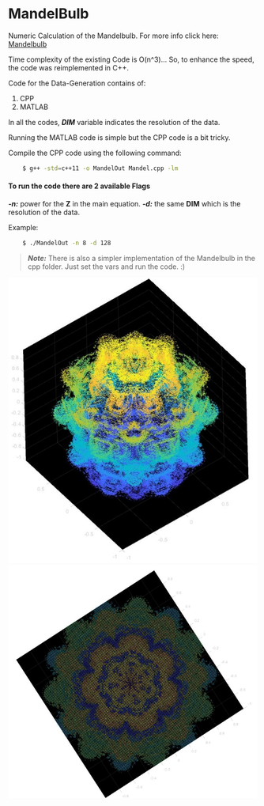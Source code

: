 # MandelBulb

Numeric Calculation of the Mandelbulb.
For more info click here: [Mandelbulb](https://en.wikipedia.org/wiki/Mandelbulb)

Time complexity of the existing Code is O(n^3)...
So, to enhance the speed, the code was reimplemented in C++.  

Code for the Data-Generation contains of:
1. CPP
2. MATLAB

In all the codes, ***DIM*** variable indicates the resolution of the data.

Running the MATLAB code is simple but the CPP code is a bit tricky.

Compile the CPP code using the following command:

```bash
    $ g++ -std=c++11 -o MandelOut Mandel.cpp -lm
```

#### To run the code there are 2 available Flags

***-n:***
    power for the **Z** in the main equation.
***-d:***
    the same **DIM** which is the resolution of the data.

Example:

```bash
    $ ./MandelOut -n 8 -d 128
```

> ***Note:*** There is also a simpler implementation of the Mandelbulb in the cpp folder. Just set the vars and run the code. :)

![](images/basic.jpg)
![](images/topview.jpg)